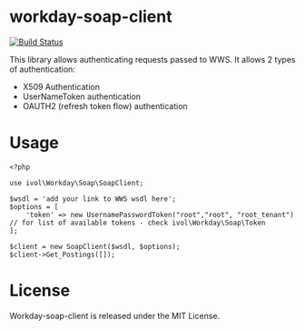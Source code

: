 # workday-soap-client

[![Build Status](https://travis-ci.org/ivol84/workday-soap-client.svg?branch=master)](https://travis-ci.org/ivol84/workday-soap-client)

This library allows authenticating requests passed to WWS. It allows 2 types of authentication:
* X509 Authentication 
* UserNameToken authentication
* OAUTH2 (refresh token flow) authentication

# Usage

```
<?php

use ivol\Workday\Soap\SoapClient;

$wsdl = 'add your link to WWS wsdl here';
$options = [
    'token' => new UsernamePasswordToken("root","root", "root_tenant") // for list of available tokens - check ivol\Workday\Soap\Token
];

$client = new SoapClient($wsdl, $options);
$client->Get_Postings([]);

```
# License
Workday-soap-client is released under the MIT License.